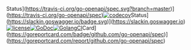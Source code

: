 Status](https://travis-ci.org/go-openapi/spec.svg?branch=master)](https://travis-ci.org/go-openapi/spec)[![codecov](https://codecov.io/gh/go-openapi/spec/branch/master/graph/badge.svg)](https://codecov.io/gh/go-openapi/spec)Status](https://slackin.goswagger.io/badge.svg)](https://slackin.goswagger.io)[![license](http://img.shields.io/badge/license-Apache%20v2-orange.svg)](https://raw.githubusercontent.com/go-openapi/spec/master/LICENSE)[![GoDoc](https://godoc.org/github.com/go-openapi/spec?status.svg)](http://godoc.org/github.com/go-openapi/spec)[![GolangCI](https://golangci.com/badges/github.com/go-openapi/spec.svg)](https://golangci.com)Card](https://goreportcard.com/badge/github.com/go-openapi/spec)](https://goreportcard.com/report/github.com/go-openapi/spec)